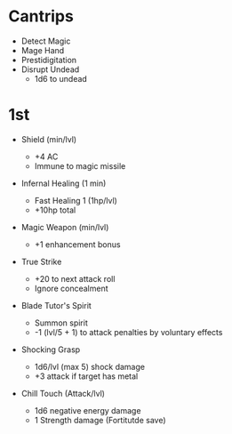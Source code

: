 # Cantrips
- Detect Magic
- Mage Hand
- Prestidigitation
- Disrupt Undead
    - 1d6 to undead

# 1st
- Shield (min/lvl)
    - +4 AC
    - Immune to magic missile

- Infernal Healing (1 min)
    - Fast Healing 1 (1hp/lvl)
    - +10hp total

- Magic Weapon (min/lvl)
    - +1 enhancement bonus

- True Strike
    - +20 to next attack roll
    - Ignore concealment

- Blade Tutor's Spirit
    - Summon spirit
    - -1 (lvl/5 + 1) to attack penalties by voluntary effects

- Shocking Grasp
    - 1d6/lvl (max 5) shock damage
    - +3 attack if target has metal

- Chill Touch (Attack/lvl)
    - 1d6 negative energy damage
    - 1 Strength damage (Fortitutde save)
